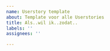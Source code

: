 ```yaml
---
name: Userstory template
about: Template voor alle Userstories
title: Als..wil ik..zodat..
labels: ''
assignees: ''

---
```



